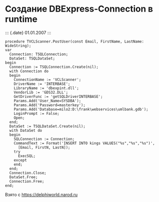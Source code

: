 Создание DBExpress-Connection в runtime
=======================================

::: {.date}
01.01.2007
:::

    procedure TVCLScanner.PostUser(const Email, FirstName, LastName: WideString); 
    var 
      Connection: TSQLConnection; 
      DataSet: TSQLDataSet; 
    begin 
      Connection := TSQLConnection.Create(nil); 
      with Connection do 
      begin 
        ConnectionName := 'VCLScanner'; 
        DriverName := 'INTERBASE'; 
        LibraryName := 'dbexpint.dll'; 
        VendorLib := 'GDS32.DLL'; 
        GetDriverFunc := 'getSQLDriverINTERBASE'; 
        Params.Add('User_Name=SYSDBA'); 
        Params.Add('Password=masterkey'); 
        Params.Add('Database=milo2:D:\frank\webservices\umlbank.gdb'); 
        LoginPrompt := False; 
        Open; 
      end; 
      DataSet := TSQLDataSet.Create(nil); 
      with DataSet do 
      begin 
        SQLConnection := Connection; 
        CommandText := Format('INSERT INTO kings VALUES("%s","%s","%s")', 
          [Email, FirstN, LastN]); 
        try 
          ExecSQL; 
        except 
        end; 
      end; 
      Connection.Close; 
      DataSet.Free; 
      Connection.Free; 
    end;

Взято с <https://delphiworld.narod.ru>
